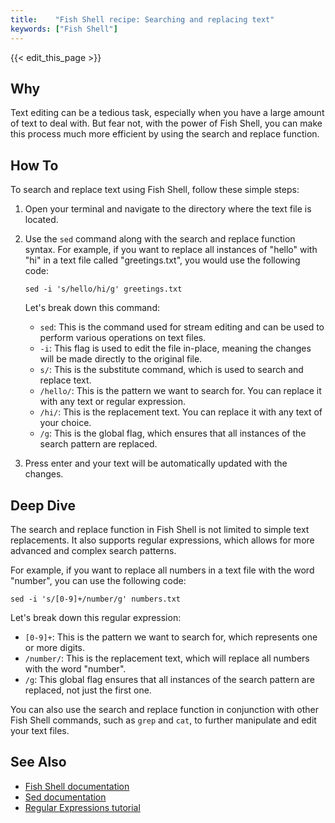 ```yaml
---
title:    "Fish Shell recipe: Searching and replacing text"
keywords: ["Fish Shell"]
---
```


{{< edit_this_page >}}

## Why
Text editing can be a tedious task, especially when you have a large amount of text to deal with. But fear not, with the power of Fish Shell, you can make this process much more efficient by using the search and replace function.

## How To
To search and replace text using Fish Shell, follow these simple steps:

1. Open your terminal and navigate to the directory where the text file is located.
2. Use the `sed` command along with the search and replace function syntax. For example, if you want to replace all instances of "hello" with "hi" in a text file called "greetings.txt", you would use the following code:

   ```Fish Shell
   sed -i 's/hello/hi/g' greetings.txt
   ```

   Let's break down this command:

   - `sed`: This is the command used for stream editing and can be used to perform various operations on text files.
   - `-i`: This flag is used to edit the file in-place, meaning the changes will be made directly to the original file.
   - `s/`: This is the substitute command, which is used to search and replace text.
   - `/hello/`: This is the pattern we want to search for. You can replace it with any text or regular expression.
   - `/hi/`: This is the replacement text. You can replace it with any text of your choice.
   - `/g`: This is the global flag, which ensures that all instances of the search pattern are replaced.

3. Press enter and your text will be automatically updated with the changes.

## Deep Dive
The search and replace function in Fish Shell is not limited to simple text replacements. It also supports regular expressions, which allows for more advanced and complex search patterns.

For example, if you want to replace all numbers in a text file with the word "number", you can use the following code:

```Fish Shell
sed -i 's/[0-9]+/number/g' numbers.txt
```

Let's break down this regular expression:

- `[0-9]+`: This is the pattern we want to search for, which represents one or more digits.
- `/number/`: This is the replacement text, which will replace all numbers with the word "number".
- `/g`: This global flag ensures that all instances of the search pattern are replaced, not just the first one.

You can also use the search and replace function in conjunction with other Fish Shell commands, such as `grep` and `cat`, to further manipulate and edit your text files.

## See Also
- [Fish Shell documentation](https://fishshell.com/docs/current/index.html)
- [Sed documentation](https://www.gnu.org/software/sed/manual/sed.html)
- [Regular Expressions tutorial](https://www.regular-expressions.info/tutorial.html)